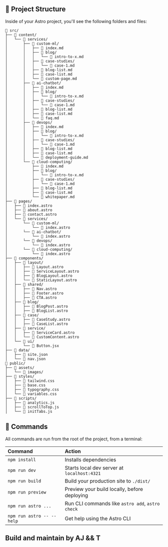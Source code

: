 ## 🚀 Project Structure

Inside of your Astro project, you'll see the following folders and files:

```text
📁 src/
├── 📁 content/                      
│   └── 📁 services/
│       ├── 📁 custom-ml/
│       │   ├── 📄 index.md
│       │   ├── 📁 blog/
│       │   │   └── 📄 intro-to-x.md
│       │   ├── 📁 case-studies/
│       │   │   └── 📄 case-1.md
│       │   ├── 📄 blog-list.md
│       │   ├── 📄 case-list.md
│       │   └── 📄 custom-page.md
│       ├── 📁 ai-chatbot/
│       │   ├── 📄 index.md
│       │   ├── 📁 blog/
│       │   │   └── 📄 intro-to-x.md
│       │   ├── 📁 case-studies/
│       │   │   └── 📄 case-1.md
│       │   ├── 📄 blog-list.md
│       │   ├── 📄 case-list.md
│       │   └── 📄 faq.md
│       ├── 📁 devops/
│       │   ├── 📄 index.md
│       │   ├── 📁 blog/
│       │   │   └── 📄 intro-to-x.md
│       │   ├── 📁 case-studies/
│       │   │   └── 📄 case-1.md
│       │   ├── 📄 blog-list.md
│       │   ├── 📄 case-list.md
│       │   └── 📄 deployment-guide.md
│       └── 📁 cloud-computing/
│           ├── 📄 index.md
│           ├── 📁 blog/
│           │   └── 📄 intro-to-x.md
│           ├── 📁 case-studies/
│           │   └── 📄 case-1.md
│           ├── 📄 blog-list.md
│           ├── 📄 case-list.md
│           └── 📄 whitepaper.md
├── 📁 pages/                        
│   ├── 📄 index.astro
│   ├── 📄 about.astro
│   ├── 📄 contact.astro
│   └── 📁 services/
│       └── 📁 custom-ml/
│           └── 📄 index.astro       
│       └── 📁 ai-chatbot/
│           └── 📄 index.astro
│       └── 📁 devops/
│           └── 📄 index.astro
│       └── 📁 cloud-computing/
│           └── 📄 index.astro
├── 📁 components/
│   ├── 📁 layout/
│   │   ├── 📄 Layout.astro          
│   │   ├── 📄 ServiceLayout.astro  
│   │   ├── 📄 BlogLayout.astro
│   │   └── 📄 StaticLayout.astro
│   ├── 📁 shared/
│   │   ├── 📄 Nav.astro             
│   │   ├── 📄 Footer.astro
│   │   ├── 📄 CTA.astro
│   ├── 📁 blog/
│   │   ├── 📄 BlogPost.astro
│   │   ├── 📄 BlogList.astro
│   ├── 📁 case/
│   │   ├── 📄 CaseStudy.astro
│   │   ├── 📄 CaseList.astro
│   ├── 📁 service/
│   │   ├── 📄 ServiceCard.astro
│   │   └── 📄 CustomContent.astro
│   └── 📁 ui/
│       └── 📄 Button.jsx           
├── 📁 data/                         
│   ├── 📄 site.json                 
│   └── 📄 nav.json                  
📁 public/
├── 📁 assets/
│   └── 📁 images/                   
├── 📁 styles/                         
│   ├── 📄 tailwind.css                
│   ├── 📄 base.css                   
│   ├── 📄 typography.css              
│   └── 📄 variables.css              
├── 📁 scripts/                       
│   ├── 📄 analytics.js               
│   ├── 📄 scrollToTop.js             
│   └── 📄 initTabs.js                
```



## 🧞 Commands

All commands are run from the root of the project, from a terminal:

| Command                   | Action                                           |
| :------------------------ | :----------------------------------------------- |
| `npm install`             | Installs dependencies                            |
| `npm run dev`             | Starts local dev server at `localhost:4321`      |
| `npm run build`           | Build your production site to `./dist/`          |
| `npm run preview`         | Preview your build locally, before deploying     |
| `npm run astro ...`       | Run CLI commands like `astro add`, `astro check` |
| `npm run astro -- --help` | Get help using the Astro CLI                     |


## Build and maintain by AJ && T